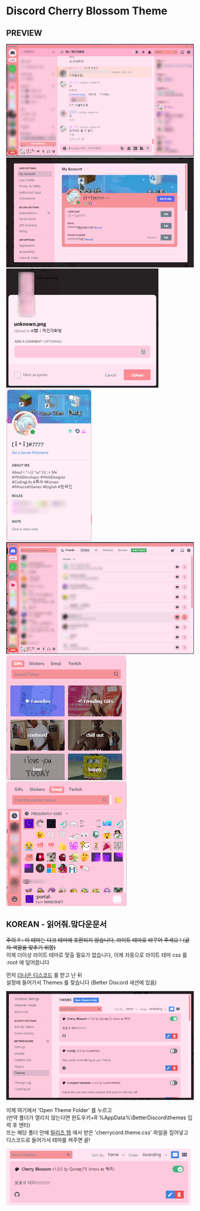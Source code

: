 
# Discord Cherry Blossom Theme

## PREVIEW

![이미지](./img/Server.png)  
![이미지](./img/Settings.png)  
![이미지](./img/UploadPopup.png)  
![이미지](./img/UserProfile.png)  
![이미지](./img/FriendPage.png)  
![이미지](./img/GIF.png)  
![이미지](./img/Emoji.png)  

## KOREAN - 읽어줘.맠다운문서

~~주의 !! : 이 테마는 다크 테마에 호환되지 않습니다, 라이트 테마로 바꾸어 주세요 ! (글자 색깔을 맞추기 위함)~~  
이제 더이상 라이트 테마로 맞출 필요가 없습니다, 이제 자동으로 라이트 테마 css 를 :root 에 덮어씁니다

먼저 [더나은 디스코드](https://betterdiscord.app) 를 받고 난 뒤  
설정에 들어가서 Themes 를 찾습니다 (Better Discord 새션에 있음)  

![이미지](./img/settings_theme.png)  

이제 여기에서 'Open Theme Folder' 를 누르고  
(만약 폴더가 열리지 않는다면 윈도우키+R %AppData%\BetterDiscord\themes 입력 후 엔터)  
뜨는 해당 폴더 안에 [릴리즈 탭](https://github.com/qwreey75/CherryCord/releases) 에서 받은 'cherrycord.theme.css' 파일을 집어넣고  
디스코드로 들어가서 테마를 켜주면 끝!  

![이미지](./img/apply_theme.png)
